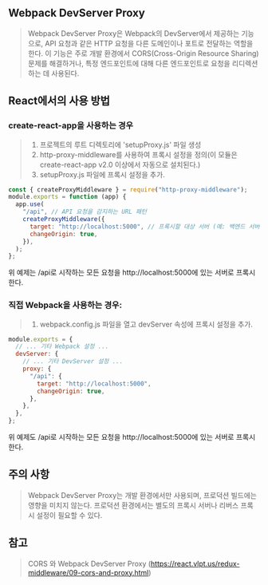 ## Webpack DevServer Proxy

> Webpack DevServer Proxy은 Webpack의 DevServer에서 제공하는 기능으로, API 요청과 같은 HTTP 요청을 다른 도메인이나 포트로 전달하는 역할을 한다. 이 기능은 주로 개발 환경에서 CORS(Cross-Origin Resource Sharing) 문제를 해결하거나, 특정 엔드포인트에 대해 다른 엔드포인트로 요청을 리디렉션하는 데 사용된다.<br>

## React에서의 사용 방법

### create-react-app을 사용하는 경우

> 1. 프로젝트의 루트 디렉토리에 'setupProxy.js' 파일 생성
> 2. http-proxy-middleware를 사용하여 프록시 설정을 정의(이 모듈은 create-react-app v2.0 이상에서 자동으로 설치된다.)
> 3. setupProxy.js 파일에 프록시 설정을 추가.

```jsx
const { createProxyMiddleware } = require("http-proxy-middleware");
module.exports = function (app) {
  app.use(
    "/api", // API 요청을 감지하는 URL 패턴
    createProxyMiddleware({
      target: "http://localhost:5000", // 프록시할 대상 서버 (예: 백엔드 서버)
      changeOrigin: true,
    }),
  );
};
```

위 예제는 /api로 시작하는 모든 요청을 http://localhost:5000에 있는 서버로 프록시한다.
<br>

### 직접 Webpack을 사용하는 경우:

> 1.  webpack.config.js 파일을 열고 devServer 속성에 프록시 설정을 추가.

```jsx
module.exports = {
  // ... 기타 Webpack 설정 ...
  devServer: {
    // ... 기타 DevServer 설정 ...
    proxy: {
      "/api": {
        target: "http://localhost:5000",
        changeOrigin: true,
      },
    },
  },
};
```

위 예제도 /api로 시작하는 모든 요청을 http://localhost:5000에 있는 서버로 프록시한다.

## 주의 사항

> Webpack DevServer Proxy는 개발 환경에서만 사용되며, 프로덕션 빌드에는 영향을 미치지 않는다. 프로덕션 환경에서는 별도의 프록시 서버나 리버스 프록시 설정이 필요할 수 있다.

## 참고

> CORS 와 Webpack DevServer Proxy
> (https://react.vlpt.us/redux-middleware/09-cors-and-proxy.html)

